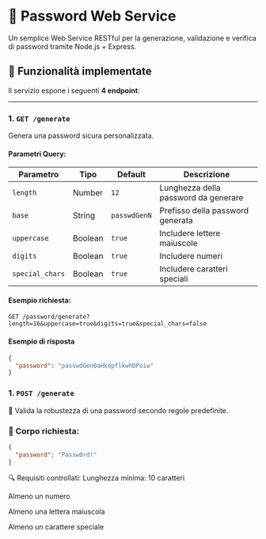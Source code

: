 # 🔐 Password Web Service

Un semplice Web Service RESTful per la generazione, validazione e verifica di password tramite Node.js + Express.

## 🚀 Funzionalità implementate

Il servizio espone i seguenti **4 endpoint**:

---

### 1. `GET /generate`

Genera una password sicura personalizzata.

#### Parametri Query:
| Parametro         | Tipo    | Default  | Descrizione                                      |
|-------------------|---------|----------|--------------------------------------------------|
| `length`          | Number  | `12`     | Lunghezza della password da generare            |
| `base`            | String  | `passwdGenN` | Prefisso della password generata         |
| `uppercase`       | Boolean | `true`   | Includere lettere maiuscole                     |
| `digits`          | Boolean | `true`   | Includere numeri                                |
| `special_chars`   | Boolean | `true`   | Includere caratteri speciali                    |

#### Esempio richiesta:
```http
GET /password/generate?length=16&uppercase=true&digits=true&special_chars=false
```
#### Esempio di risposta

```json
{
  "password": "passwdGen0aHkdpflkwhDPoiw"
}

```

### 1. `POST /generate`

🧪 Valida la robustezza di una password secondo regole predefinite.
### 📅 Corpo richiesta:

```json
{
  "password": "Passw0rd!"
}
```
🔍 Requisiti controllati:
Lunghezza minima: 10 caratteri

Almeno un numero

Almeno una lettera maiuscola

Almeno un carattere speciale